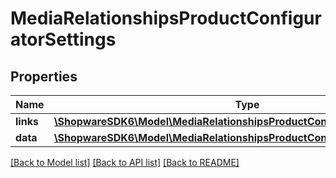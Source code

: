 # MediaRelationshipsProductConfiguratorSettings

## Properties
Name | Type | Description | Notes
------------ | ------------- | ------------- | -------------
**links** | [**\ShopwareSDK6\Model\MediaRelationshipsProductConfiguratorSettingsLinks**](MediaRelationshipsProductConfiguratorSettingsLinks.md) |  | [optional] 
**data** | [**\ShopwareSDK6\Model\MediaRelationshipsProductConfiguratorSettingsData[]**](MediaRelationshipsProductConfiguratorSettingsData.md) |  | [optional] 

[[Back to Model list]](../../README.md#documentation-for-models) [[Back to API list]](../../README.md#documentation-for-api-endpoints) [[Back to README]](../../README.md)

